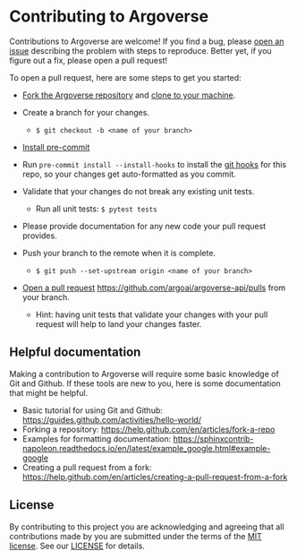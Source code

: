 # Contributing to Argoverse

Contributions to Argoverse are welcome!  If you find a bug, please [open an issue](https://github.com/argoai/argoverse-api/issues) describing the problem with steps to reproduce.  Better yet, if you figure out a fix, please open a pull request!

To open a pull request, here are some steps to get you started:

- [Fork the Argoverse repository](https://help.github.com/en/articles/fork-a-repo) and [clone to your machine](https://help.github.com/en/articles/cloning-a-repository).

- Create a branch for your changes.
  - `$ git checkout -b <name of your branch>`

- [Install pre-commit](https://pre-commit.com/#install)
- Run `pre-commit install --install-hooks` to install the [git hooks](https://githooks.com/) for this repo, so your changes get auto-formatted as you commit.

- Validate that your changes do not break any existing unit tests.
  - Run all unit tests: `$ pytest tests`

- Please provide documentation for any new code your pull request provides.

- Push your branch to the remote when it is complete.
  - `$ git push --set-upstream origin <name of your branch>`

- [Open a pull request](https://help.github.com/en/articles/creating-a-pull-request-from-a-fork) https://github.com/argoai/argoverse-api/pulls from your branch.
  - Hint: having unit tests that validate your changes with your pull
    request will help to land your changes faster.


## Helpful documentation

Making a contribution to Argoverse will require some basic knowledge of Git and Github.  If these tools are new to you, here is some documentation that might be helpful.

- Basic tutorial for using Git and Github: https://guides.github.com/activities/hello-world/
- Forking a repository: https://help.github.com/en/articles/fork-a-repo
- Examples for formatting documentation: https://sphinxcontrib-napoleon.readthedocs.io/en/latest/example_google.html#example-google
- Creating a pull request from a fork: https://help.github.com/en/articles/creating-a-pull-request-from-a-fork

## License

By contributing to this project you are acknowledging and agreeing that all contributions made by you are submitted under the terms of the [MIT license](https://opensource.org/licenses/MIT).  See our [LICENSE](./LICENSE) for details.
